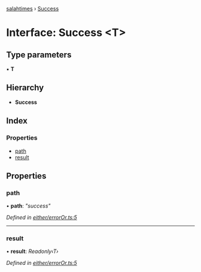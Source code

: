 [salahtimes](../README.md) › [Success](success.md)

# Interface: Success <**T**>

## Type parameters

▪ **T**

## Hierarchy

* **Success**

## Index

### Properties

* [path](success.md#path)
* [result](success.md#result)

## Properties

###  path

• **path**: *"success"*

*Defined in [either/errorOr.ts:5](https://github.com/doniseferi/salahtimes/blob/1f6f754/src/either/errorOr.ts#L5)*

___

###  result

• **result**: *Readonly‹T›*

*Defined in [either/errorOr.ts:5](https://github.com/doniseferi/salahtimes/blob/1f6f754/src/either/errorOr.ts#L5)*
